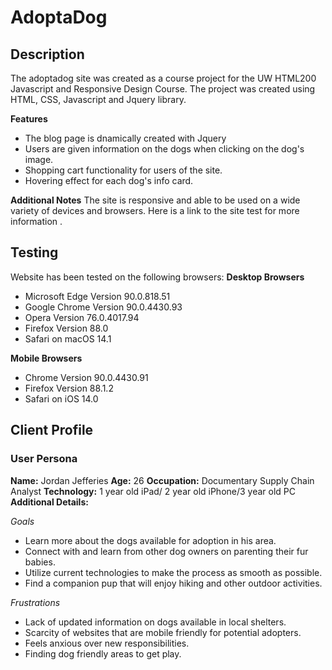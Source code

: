 


# AdoptaDog
## Description
The adoptadog site was created as a course project for the UW HTML200 Javascript and Responsive Design Course. The project was created using HTML, CSS, Javascript and Jquery library.

**Features**
* The blog page is dnamically created with Jquery
* Users are given information on the dogs when clicking on the dog's image.
* Shopping cart functionality for users of the site.
* Hovering effect for each dog's info card.

**Additional Notes**
The site is responsive and able to be used on a wide variety of devices and browsers. Here is a link to the site test for more information .

## Testing

Website has been tested on the following browsers:
**Desktop Browsers**

* Microsoft Edge Version 90.0.818.51
* Google Chrome Version 90.0.4430.93
* Opera Version 76.0.4017.94
* Firefox Version 88.0
* Safari on macOS 14.1

**Mobile Browsers**

* Chrome Version 90.0.4430.91
* Firefox Version 88.1.2
* Safari on iOS 14.0

## Client Profile

### User Persona

**Name:** Jordan Jefferies
**Age:** 26
**Occupation:** Documentary Supply Chain Analyst
**Technology:** 1 year old iPad/ 2 year old iPhone/3 year old PC
**Additional Details:**

*Goals*
- Learn more about the dogs available for adoption in his area.
- Connect with and learn from other dog owners on parenting their fur babies.
- Utilize current technologies to make the process as smooth as possible.
- Find a companion pup that will enjoy hiking and other outdoor activities.

*Frustrations*
- Lack of updated information on dogs available in local shelters.
- Scarcity of websites that are mobile friendly for potential adopters.
- Feels anxious over new responsibilities.
- Finding dog friendly areas to get play.
